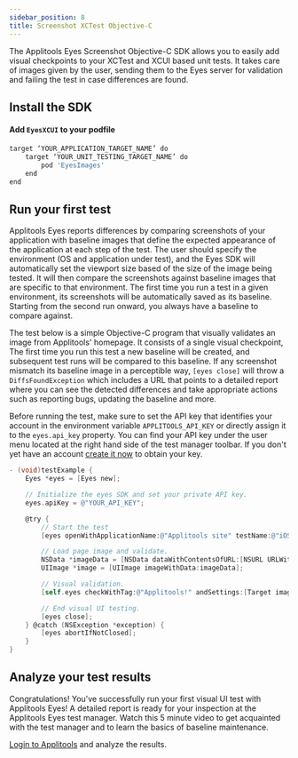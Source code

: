 ```yaml
---
sidebar_position: 8
title: Screenshot XCTest Objective-C
---
```


The Applitools Eyes Screenshot Objective-C SDK allows you to easily add visual checkpoints to your XCTest and XCUI based unit tests. It takes care of images given by the user, sending them to the Eyes server for validation and failing the test in case differences are found.

## Install the SDK

#### Add `EyesXCUI` to your podfile
```bash
target ‘YOUR_APPLICATION_TARGET_NAME’ do
	target ‘YOUR_UNIT_TESTING_TARGET_NAME’ do
		pod 'EyesImages'
	end
end
```


## Run your first test
Applitools Eyes reports differences by comparing screenshots of your application with baseline images that define the expected appearance of the application at each step of the test. The user should specify the environment (OS and application under test), and the Eyes SDK will automatically set the viewport size based of the size of the image being tested. It will then compare the screenshots against baseline images that are specific to that environment. The first time you run a test in a given environment, its screenshots will be automatically saved as its baseline. Starting from the second run onward, you always have a baseline to compare against.

The test below is a simple Objective-C program that visually validates an image from Applitools' homepage. It consists of a single visual checkpoint, The first time you run this test a new baseline will be created, and subsequent test runs will be compared to this baseline. If any screenshot mismatch its baseline image in a perceptible way, `[eyes close]` will throw a `DiffsFoundException` which includes a URL that points to a detailed report where you can see the detected differences and take appropriate actions such as reporting bugs, updating the baseline and more.

Before running the test, make sure to set the API key that identifies your account in the environment variable `APPLITOOLS_API_KEY` or directly assign it to the `eyes.api_key` property. You can find your API key under the user menu located at the right hand side of the test manager toolbar. If you don't yet have an account [create it now](https://applitools.com/sign-up) to obtain your key.

```ObjectiveC
- (void)testExample {
    Eyes *eyes = [Eyes new];

    // Initialize the eyes SDK and set your private API key.
    eyes.apiKey = @"YOUR_API_KEY";

    @try {
        // Start the test
        [eyes openWithApplicationName:@"Applitools site" testName:@"iOS Screenshot test!" viewportSize:CGSizeZero];

        // Load page image and validate.
        NSData *imageData = [NSData dataWithContentsOfURL:[NSURL URLWithString:@"https://applitools.com/blog/wp-content/uploads/2013/11/app-is-live-nov-2013.png"]];
        UIImage *image = [UIImage imageWithData:imageData];

        // Visual validation.
        [self.eyes checkWithTag:@"Applitools!" andSettings:[Target image:self.image]];

        // End visual UI testing.
        [eyes close];
    } @catch (NSException *exception) {
        [eyes abortIfNotClosed];
    }
}

```

## Analyze your test results
Congratulations! You've successfully run your first visual UI test with Applitools Eyes! A detailed report is ready for your inspection at the Applitools Eyes test manager. Watch this 5 minute video to get acquainted with the test manager and to learn the basics of baseline maintenance.

[Login to Applitools](https://applitools.com/users/login) and analyze the results.